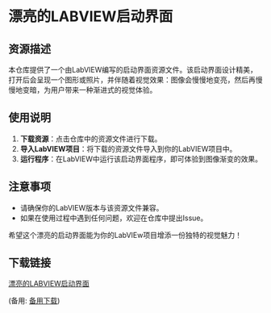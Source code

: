 # 漂亮的LABVIEW启动界面

## 资源描述

本仓库提供了一个由LabVIEW编写的启动界面资源文件。该启动界面设计精美，打开后会呈现一个图形或照片，并伴随着视觉效果：图像会慢慢地变亮，然后再慢慢地变暗，为用户带来一种渐进式的视觉体验。

## 使用说明

1. **下载资源**：点击仓库中的资源文件进行下载。
2. **导入LabVIEW项目**：将下载的资源文件导入到你的LabVIEW项目中。
3. **运行程序**：在LabVIEW中运行该启动界面程序，即可体验到图像渐变的效果。

## 注意事项

- 请确保你的LabVIEW版本与该资源文件兼容。
- 如果在使用过程中遇到任何问题，欢迎在仓库中提出Issue。

希望这个漂亮的启动界面能为你的LabVIEw项目增添一份独特的视觉魅力！

## 下载链接
[漂亮的LABVIEW启动界面](https://pan.quark.cn/s/1ac56206fcde) 

(备用: [备用下载](https://pan.baidu.com/s/1aUfAC1AqHb4Jy67kYw5DPQ?pwd=1234))
